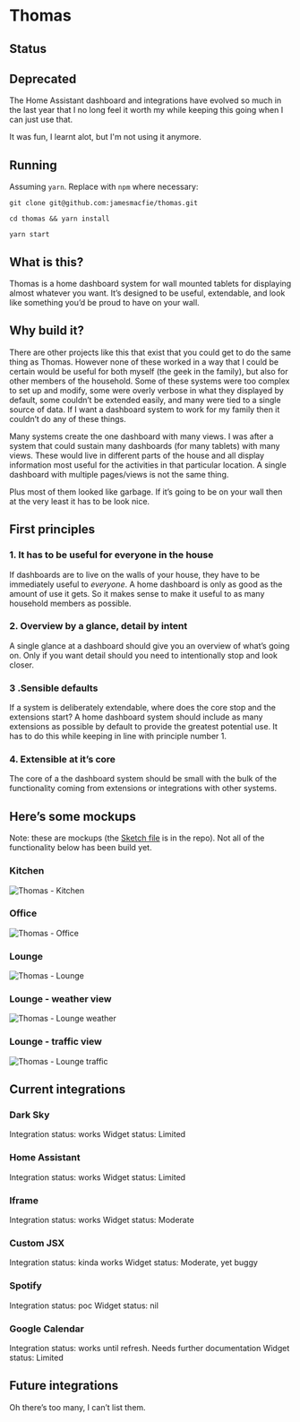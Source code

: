 # Thomas

## Status

## Deprecated

The Home Assistant dashboard and integrations have evolved so much in the last year that I no long feel it worth my while keeping this going when I can just
use that.

It was fun, I learnt alot, but I'm not using it anymore.

## Running

Assuming `yarn`. Replace with `npm` where necessary:

```
git clone git@github.com:jamesmacfie/thomas.git
```

```
cd thomas && yarn install
```

```
yarn start
```

## What is this?

Thomas is a home dashboard system for wall mounted tablets for displaying almost whatever you want. It’s designed to be useful, extendable, and look like something you’d be proud to have on your wall.

## Why build it?

There are other projects like this that exist that you could get to do the same thing as Thomas. However none of these worked in a way that I could be certain would be useful for both myself (the geek in the family), but also for other members of the household. Some of these systems were too complex to set up and modify, some were overly verbose in what they displayed by default, some couldn’t be extended easily, and many were tied to a single source of data. If I want a dashboard system to work for my family then it couldn’t do any of these things.

Many systems create the one dashboard with many views. I was after a system that could sustain many dashboards (for many tablets) with many views. These would live in different parts of the house and all display information most useful for the activities in that particular location. A single dashboard with multiple pages/views is not the same thing.

Plus most of them looked like garbage. If it’s going to be on your wall then at the very least it has to be look nice.

## First principles

### 1. It has to be useful for everyone in the house

If dashboards are to live on the walls of your house, they have to be immediately useful to _everyone_. A home dashboard is only as good as the amount of use it gets. So it makes sense to make it useful to as many household members as possible.

### 2. Overview by a glance, detail by intent

A single glance at a dashboard should give you an overview of what’s going on. Only if you want detail should you need to intentionally stop and look closer.

### 3 .Sensible defaults

If a system is deliberately extendable, where does the core stop and the extensions start? A home dashboard system should include as many extensions as possible by default to provide the greatest potential use. It has to do this while keeping in line with principle number 1.

### 4. Extensible at it’s core

The core of a the dashboard system should be small with the bulk of the functionality coming from extensions or integrations with other systems.

## Here’s some mockups

Note: these are mockups (the [Sketch file](https://github.com/jamesmacfie/thomas/blob/master/Mockup.sketch) is in the repo). Not all of the functionality below has been build yet.

### Kitchen

![Thomas - Kitchen](https://raw.githubusercontent.com/jamesmacfie/thomas/master/public/github/kitchen.png)

### Office

![Thomas - Office](https://raw.githubusercontent.com/jamesmacfie/thomas/master/public/github/office.png)

### Lounge

![Thomas - Lounge](https://raw.githubusercontent.com/jamesmacfie/thomas/master/public/github/lounge.png)

### Lounge - weather view

![Thomas - Lounge weather](https://raw.githubusercontent.com/jamesmacfie/thomas/master/public/github/lounge-w.png)

### Lounge - traffic view

![Thomas - Lounge traffic](https://raw.githubusercontent.com/jamesmacfie/thomas/master/public/github/lounge-t.png)

## Current integrations

### Dark Sky

Integration status: works
Widget status: Limited

### Home Assistant

Integration status: works
Widget status: Limited

### Iframe

Integration status: works
Widget status: Moderate

### Custom JSX

Integration status: kinda works
Widget status: Moderate, yet buggy

### Spotify

Integration status: poc
Widget status: nil

### Google Calendar

Integration status: works until refresh. Needs further documentation
Widget status: Limited

## Future integrations

Oh there’s too many, I can’t list them.
